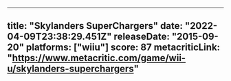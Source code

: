 
---
title: "Skylanders SuperChargers"
date: "2022-04-09T23:38:29.451Z"
releaseDate: "2015-09-20"
platforms: ["wiiu"]
score: 87
metacriticLink: "https://www.metacritic.com/game/wii-u/skylanders-superchargers"
---
